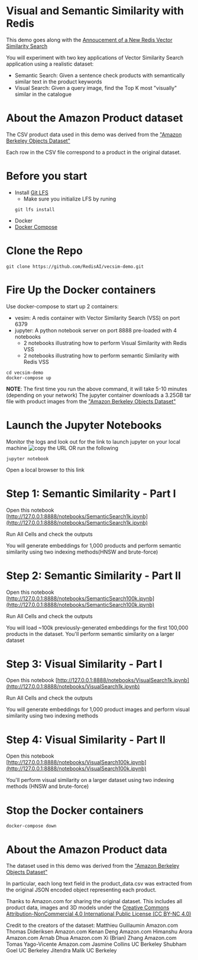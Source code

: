 # Visual and Semantic Similarity with Redis

This demo goes along with the [Annoucement of a New Redis Vector Similarity Search](https://redis.com/blog/build-intelligent-apps-redis-vector-similarity-search/)

You will experiment with two key applications of Vector Similarity Search application using a realistic dataset:

* Semantic Search: Given a sentence check products with semantically similar text in the product keywords
* Visual Search: Given a query image, find the Top K most "visually" similar in the catalogue

# About the Amazon Product dataset
The CSV product data used in this demo was derived from the ["Amazon Berkeley Objects Dataset"](https://amazon-berkeley-objects.s3.amazonaws.com/index.html)

Each row in the CSV file correspond to a product in the original dataset.


# Before you start
* Install [Git LFS](https://git-lfs.github.com/)
    * Make sure you initialize LFS by runing
    ```
    git lfs install
    ```
* Docker
* [Docker Compose](https://docs.docker.com/compose/install/)

# Clone the Repo 
```
git clone https://github.com/RedisAI/vecsim-demo.git
```
# Fire Up the Docker containers
Use docker-compose to start up 2 containers:
* vesim: A redis container with Vector Similarity Search (VSS) on port 6379
* jupyter: A python notebook server on port 8888 pre-loaded with 4 notebooks
    * 2 notebooks illustrating how to perform Visual Similarity with Redis VSS
    * 2 notebooks illustrating how to perform semantic Similarity with Redis VSS
```
cd vecsim-demo
docker-compose up
```
**NOTE**: The first time you run the above command, it will take 5-10 minutes (depending on your network)
The jupyter container downloads a 3.25GB tar file with product images from the ["Amazon Berkeley Objects Dataset"](https://amazon-berkeley-objects.s3.amazonaws.com/index.html)

# Launch the Jupyter Notebooks
Monitor the logs and look out for the link to launch jupyter on your local machine
![copy the URL](./docs/jupyter-log.png)
OR run the following
```
jupyter notebook
```

Open a local browser to this link


# Step 1: Semantic Similarity - Part I
Open this notebook [http://127.0.0.1:8888/notebooks/SemanticSearch1k.ipynb](http://127.0.0.1:8888/notebooks/SemanticSearch1k.ipynb)

Run All Cells and check the outputs

You will generate embeddings for 1,000 products and perform semantic similarity using two indexing methods(HNSW and brute-force)

# Step 2: Semantic Similarity - Part II
Open this notebook [http://127.0.0.1:8888/notebooks/SemanticSearch100k.ipynb](http://127.0.0.1:8888/notebooks/SemanticSearch100k.ipynb)

Run All Cells and check the outputs

You will load ~100k previously-generated embeddings for the first 100,000 products in the dataset.
You'll perform semantic similarity on a larger dataset

# Step 3: Visual Similarity - Part I
Open this notebook [http://127.0.0.1:8888/notebooks/VisualSearch1k.ipynb](http://127.0.0.1:8888/notebooks/VisualSearch1k.ipynb)

Run All Cells and check the outputs

You will generate embeddings for 1,000 product images and perform visual similarity using two indexing methods

# Step 4: Visual Similarity - Part II
Open this notebook [http://127.0.0.1:8888/notebooks/VisualSearch100k.ipynb](http://127.0.0.1:8888/notebooks/VisualSearch100k.ipynb)

You'll perform visual similarity on a larger dataset using two indexing methods (HNSW and brute-force)

# Stop the Docker containers
```
docker-compose down
```

# About the Amazon Product data
The dataset used in this demo was derived from the ["Amazon Berkeley Objects Dataset"](https://amazon-berkeley-objects.s3.amazonaws.com/index.html)

In particular, each long text field in the product_data.csv was extracted from the original JSON encoded object representing each product. 

Thanks to Amazon.com for sharing the original dataset. This includes all product data, images and 3D models under the [Creative Commons Attribution-NonCommercial 4.0 International Public License (CC BY-NC 4.0)](https://creativecommons.org/licenses/by-nc/4.0/)

Credit to the creators of the dataset: 
Matthieu Guillaumin Amazon.com 
Thomas Dideriksen Amazon.com 
Kenan Deng Amazon.com 
Himanshu Arora Amazon.com 
Arnab Dhua Amazon.com 
Xi (Brian) Zhang Amazon.com 
Tomas Yago-Vicente Amazon.com 
Jasmine Collins UC Berkeley 
Shubham Goel UC Berkeley 
Jitendra Malik UC Berkeley
